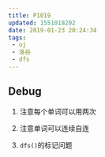 ```yaml
---
title: P1019
updated: 1551018202
date: 2019-01-23 20:24:34
tags:
 - oj
 - 洛谷
 - dfs
---
```

## Debug

1. 注意每个单词可以用两次

2. 注意单词可以连续自连

3. `dfs()`的标记问题
